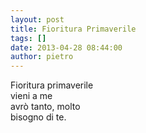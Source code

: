 ```yaml
---
layout: post
title: Fioritura Primaverile
tags: []
date: 2013-04-28 08:44:00
author: pietro
---
```

Fioritura primaverile<br/>vieni a me<br/>avrò tanto, molto<br/>bisogno di te.
